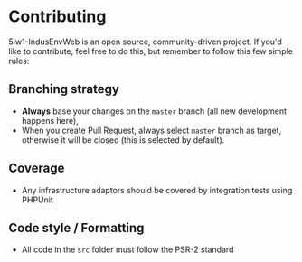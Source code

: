 # Contributing

5iw1-IndusEnvWeb is an open source, community-driven project. If you'd like to contribute,
feel free to do this, but remember to follow this few simple rules:

## Branching strategy

- __Always__ base your changes on the `master` branch (all new development happens here),
- When you create Pull Request, always select `master` branch as target, otherwise it
will be closed (this is selected by default).

## Coverage

- Any infrastructure adaptors should be covered by integration tests using PHPUnit

## Code style / Formatting

- All code in the `src` folder must follow the PSR-2 standard
